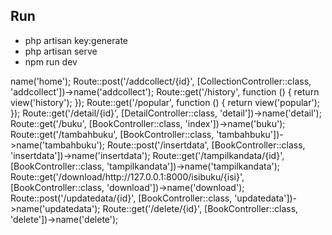 ## Run
- php artisan key:generate
- php artisan serve
- npm run dev


<?php

use Illuminate\Support\Facades\Route;
use App\Http\Controllers\LoginController;
use App\Http\Controllers\RegisterController;
use App\Http\Controllers\BookController;
use App\Http\Controllers\HomeController;
use App\Http\Controllers\GenreController;
use App\Http\Controllers\CollectionController;
use App\Http\Controllers\DetailController;
/*
|--------------------------------------------------------------------------
| Web Routes
|--------------------------------------------------------------------------
|
| Here is where you can register web routes for your application. These
| routes are loaded by the RouteServiceProvider and all of them will
| be assigned to the "web" middleware group. Make something great!
|
*/

Route::get('/', function () {
    return view('welcome');
});

// Route::post('/login', function () {
//     return view('login');
// });

Route::get('/login', [LoginController::class, 'index']);
Route::post('/login', [LoginController::class, 'authenticate']);

Route::post('/logout', [LoginController::class, 'logout']);

Route::get('/register', [RegisterController::class, 'index']);
Route::post('/register', [RegisterController::class, 'store']);

Route::get('/home', [HomeController::class, 'index']);

Route::get('/genre', [GenreController::class, 'index']);

Route::get('/collection', [CollectionController::class, 'index']);

Route::get('/search', [HomeController::class, 'search'])->name('home');

Route::post('/addcollect/{id}', [CollectionController::class, 'addcollect'])->name('addcollect');

Route::get('/history', function () {
    return view('history');
});

Route::get('/popular', function () {
    return view('popular');
});

Route::get('/detail/{id}', [DetailController::class, 'detail'])->name('detail');

Route::get('/buku', [BookController::class, 'index'])->name('buku');

Route::get('/tambahbuku', [BookController::class, 'tambahbuku'])->name('tambahbuku');
Route::post('/insertdata', [BookController::class, 'insertdata'])->name('insertdata');

Route::get('/tampilkandata/{id}', [BookController::class, 'tampilkandata'])->name('tampilkandata');

Route::get('/download/http://127.0.0.1:8000/isibuku/{isi}', [BookController::class, 'download'])->name('download');


Route::post('/updatedata/{id}', [BookController::class, 'updatedata'])->name('updatedata');


Route::get('/delete/{id}', [BookController::class, 'delete'])->name('delete');
